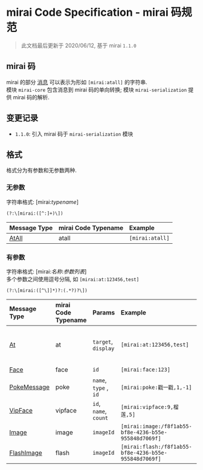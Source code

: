 # mirai Code Specification - mirai 码规范

> 此文档最后更新于 2020/06/12, 基于 mirai `1.1.0`

## mirai 码
mirai 的部分 [消息](../mirai-core/src/commonMain/kotlin/net.mamoe.mirai/message/data/Message.kt) 可以表示为形如 `[mirai:atall]` 的字符串.  
模块 `mirai-core` 包含消息到 mirai 码的单向转换; 模块 `mirai-serialization` 提供 mirai 码的解析.

## 变更记录
- `1.1.0`: 引入 mirai 码于 `mirai-serialization` 模块

## 格式

格式分为有参数和无参数两种.

### 无参数

字符串格式: \[mirai:*typename*\]

```regex
(?:\[mirai:([^:]+)\])
```

| Message Type                                                                       | mirai Code Typename | Example         |
|:-----------------------------------------------------------------------------------|:--------------------|:----------------|
| [AtAll](../mirai-core/src/commonMain/kotlin/net.mamoe.mirai/message/data/AtAll.kt) | atall               | `[mirai:atall]` |

### 有参数
字符串格式:  \[mirai:*名称*:*参数列表*\]  
多个参数之间使用逗号分隔, 如 `[mirai:at:123456,test]`

```regex
(?:\[mirai:([^\]]*)?:(.*?)?\])
```

| Message Type                                                                                         | mirai Code Typename | Params                | Example                                               | Note                                                                                                                                                          |
|:-----------------------------------------------------------------------------------------------------|:--------------------|:----------------------|:------------------------------------------------------|:--------------------------------------------------------------------------------------------------------------------------------------------------------------|
| [At](../mirai-core/src/commonMain/kotlin/net.mamoe.mirai/message/data/At.kt#L29)                     | at                  | `target`, `display` | `[mirai:at:123456,test]`                              | `target` 为 at 对象的 QQ 账号;<br /> `display` 为官方客户端中 at 显示的内容                                                                                                   |
| [Face](../mirai-core/src/commonMain/kotlin/net.mamoe.mirai/message/data/Face.kt#L20)                 | face                | `id`                  | `[mirai:face:123]`                                    | `id` 见 [Face.IdList](../mirai-core/src/commonMain/kotlin/net.mamoe.mirai/message/data/Face.kt#L36-L237)                          |
| [PokeMessage](../mirai-core/src/commonMain/kotlin/net.mamoe.mirai/message/data/HummerMessage.kt#L40) | poke                | `name`, `type` , `id` | `[mirai:poke:戳一戳,1,-1]`                               | 详见 [PokeMessage.Types](../mirai-core/src/commonMain/kotlin/net.mamoe.mirai/message/data/HummerMessage.kt#L55-L138)  |
| [VipFace](../mirai-core/src/commonMain/kotlin/net.mamoe.mirai/message/data/HummerMessage.kt#L149)    | vipface             | `id`, `name`, `count` | `[mirai:vipface:9,榴莲,5]`                              | 详见 [VipFace.Companion](../mirai-core/src/commonMain/kotlin/net.mamoe.mirai/message/data/HummerMessage.kt#L174-L225) |
| [Image](../mirai-core/src/commonMain/kotlin/net.mamoe.mirai/message/data/Image.kt#L35)               | image               | `imageId`             | `[mirai:image:/f8f1ab55-bf8e-4236-b55e-955848d7069f]` | `imageId` 见 [Image.imageId](../mirai-core/src/commonMain/kotlin/net.mamoe.mirai/message/data/Image.kt#L82)                                                    |
| [FlashImage](../mirai-core/src/commonMain/kotlin/net.mamoe.mirai/message/data/HummerMessage.kt#L234) | flash               | `imageId`             | `[mirai:flash:/f8f1ab55-bf8e-4236-b55e-955848d7069f]` | `imageId` 见 [Image.imageId](../mirai-core/src/commonMain/kotlin/net.mamoe.mirai/message/data/Image.kt#L82)                                                    |
